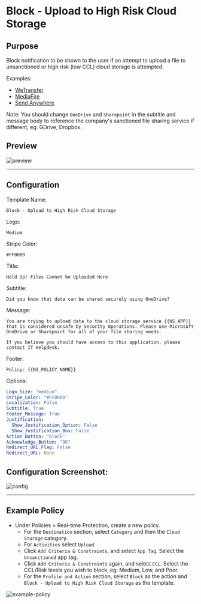 # Block - Upload to High Risk Cloud Storage
## Purpose
Block notification to be shown to the user if an attempt to upload a file to unsanctioned or high risk (low CCL) cloud storage is attempted.

Examples:
* [WeTransfer](https://wetransfer.com/)
* [MediaFire](https://www.mediafire.com/)
* [Send Anywhere](https://send-anywhere.com/)

Note: You should change `OneDrive` and `Sharepoint` in the subtitle and message body to reference the company's sanctioned file sharing service if different, eg: GDrive, Dropbox.

## Preview
![preview](https://i.imgur.com/BwlCOKV.png)

---

## Configuration
Template Name:
```
Block - Upload to High Risk Cloud Storage
```

Logo:
```
Medium
```

Stripe Color:
```
#FF0000
```

Title:
```
Hold Up! Files Cannot be Uploaded Here
```

Subtitle:
```
Did you know that data can be shared securely using OneDrive?
```

Message:
```
You are trying to upload data to the cloud storage service {{NS_APP}} that is considered unsafe by Security Operations. Please use Microsoft OneDrive or Sharepoint for all of your file sharing needs.

If you believe you should have access to this application, please contact IT Helpdesk.
```

Footer:
```
Policy: {{NS_POLICY_NAME}}
```

Options:
```yaml
Logo_Size: "medium"
Stripe_Color: "#FF0000"
Localization: False
Subtitle: True
Footer_Message: True
Justification:
  Show_Justification_Option: False
  Show_Justification_Box: False
Action Button: "block"
Acknowledge_Button: "OK"
Redirect_URL_Flag: False
Redirect_URL: None
```

## Configuration Screenshot:
![config](https://i.imgur.com/J3YG8A0.png)

---

## Example Policy
* Under Policies > Real-time Protection, create a new policy.
  * For the `Destination` section, select `Category` and then the `Cloud Storage` category.
  * For `Activities` select `Upload`.
  * Click `Add Criteria & Constraints`, and select `App Tag`. Select the `Unsanctioned` app tag.
  * Click `Add Criteria & Constraints` again, and select `CCL`. Select the CCL/Risk levels you wish to block, eg: Medium, Low, and Poor.
  * For the `Profile and Action` section, select `Block` as the action and `Block - Upload to High Risk Cloud Storage` as the template.

![example-policy](https://i.imgur.com/4z8lFiy.png)